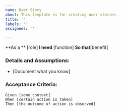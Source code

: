 ```yaml
---
name: User Story
about: This template is for creating user stories
title: ''
labels: ''
assignees: ''

---
```


**As a ** [role]
**I need** [function]
**So that**[benefit]

### Details and Assumptions:
* [Document what you know]

### Acceptance Criteria:

```gherkin
Given [some context]
When [certain action is taken]
Then [the outcome of action is observed]
```
